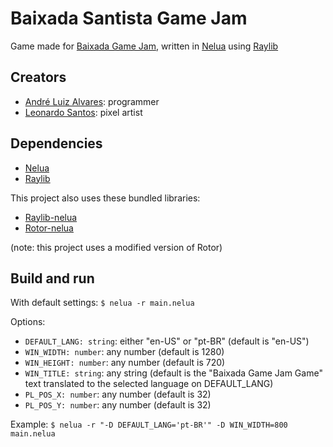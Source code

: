 # Baixada Santista Game Jam
Game made for [Baixada Game Jam][BGJ-website], written in [Nelua][nelua-website] using [Raylib][raylib-website]

## Creators

* [André Luiz Alvares][andre_la-github]: programmer
* [Leonardo Santos][leonardo-github]: pixel artist

## Dependencies

* [Nelua][nelua-install]
* [Raylib][raylib-install]

This project also uses these bundled libraries:
* [Raylib-nelua][raylib-nelua-repo-mirror]
* [Rotor-nelua][rotor-nelua-repo-mirror]

(note: this project uses a modified version of Rotor)

## Build and run

With default settings:
`$ nelua -r main.nelua`

Options:
* `DEFAULT_LANG: string`: either "en-US" or "pt-BR" (default is "en-US")
* `WIN_WIDTH: number`: any number (default is 1280)
* `WIN_HEIGHT: number`: any number (default is 720)
* `WIN_TITLE: string`: any string (default is the "Baixada Game Jam Game" text translated to the selected language on DEFAULT_LANG)
* `PL_POS_X: number`: any number (default is 32)
* `PL_POS_Y: number`: any number (default is 32)

Example:
`$ nelua -r "-D DEFAULT_LANG='pt-BR'" -D WIN_WIDTH=800 main.nelua`

[BGJ-website]: https://itch.io/jam/baixada-gamejam/
[nelua-website]: https://nelua.io/
[raylib-website]: https://www.raylib.com/

[andre_la-github]: https://github.com/Andre-LA/
[leonardo-github]: https://github.com/LeonardoApSantos/

[nelua-install]: https://nelua.io/installing/
[raylib-install]: https://github.com/raysan5/raylib#build-and-installation/

[raylib-nelua-repo-mirror]: https://github.com/Andre-LA/raylib-nelua-mirror/
[rotor-nelua-repo-mirror]: https://github.com/Andre-LA/Rotor-nelua/
